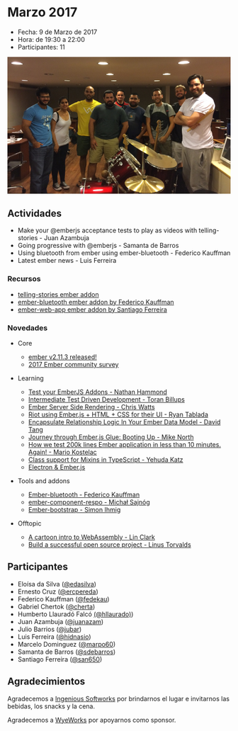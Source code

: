 # Marzo 2017

* Fecha: 9 de Marzo de 2017
* Hora: de 19:30 a 22:00
* Participantes: 11

![photo](./photo.jpg)

## Actividades

* Make your @emberjs acceptance tests to play as videos with telling-stories - Juan Azambuja 
* Going progressive with @emberjs - Samanta de Barros
* Using bluetooth from ember using ember-bluetooth - Federico Kauffman
* Latest ember news - Luis Ferreira

### Recursos

* [telling-stories ember addon](https://github.com/mvdwg/telling-stories)
* [ember-bluetooth ember addon by Federico Kauffman](https://github.com/wyeworks/ember-bluetooth)
* [ember-web-app ember addon by Santiago Ferreira](https://github.com/san650/ember-web-app)

### Novedades

* Core
  * [ember v2.11.3 released!](https://github.com/emberjs/ember.js/releases/tag/v2.11.3)
  * [2017 Ember community survey](http://emberjs.com/blog/2017/02/28/2017-ember-community-survey.html)

* Learning
  * [Test your EmberJS Addons - Nathan Hammond](https://www.youtube.com/watch?v=IdTpNz_3Ec8)
  * [Intermediate Test Driven Development - Toran Billups](http://toranbillups.com/blog/archive/2017/02/21/intermediate-test-driven-development/)
  * [Ember Server Side Rendering - Chris Watts](https://www.youtube.com/watch?v=Xoi4HklCfh8)
  * [Riot using Ember.js + HTML + CSS for their UI - Ryan Tablada](https://twitter.com/ryantablada/status/836415327185604610)
  * [Encapsulate Relationship Logic In Your Ember Data Model - David Tang](http://thejsguy.com/2017/02/20/encapsulate-relationship-logic-in-your-ember-data-model.html)
  * [Journey through Ember.js Glue: Booting Up - Mike North](https://twitter.com/michaellnorth/status/839610600032382976)
  * [How we test 200k lines Ember application in less than 10 minutes. Again! - Mario Kostelac](https://hackernoon.com/how-we-got-tests-for-200k-lines-ember-application-running-10-minutes-again-1fa7a4c5af2f#.ke4i49xlt)
  * [Class support for Mixins in TypeScript - Yehuda Katz](https://twitter.com/wycats/status/834521571276382208)
  * [Electron & Ember.js](https://twitter.com/bignerdranch/status/833477775902306304)

* Tools and addons
  * [Ember-bluetooth - Federico Kauffman](https://github.com/wyeworks/ember-bluetooth)
  * [ember-component-respo - Michał Sajnóg](https://github.com/michalsnik/ember-component-respo)
  * [Ember-bootstrap - Simon Ihmig](https://twitter.com/simonihmig/status/836283028750073857)

* Offtopic
  * [A cartoon intro to WebAssembly - Lin Clark](https://hacks.mozilla.org/2017/02/a-cartoon-intro-to-webassembly/)
  * [Build a successful open source project - Linus Torvalds](https://www.linux.com/news/event/open-source-leadership-summit/2017/2/video-linus-torvalds-how-build-successful-open-source-project)

## Participantes

* Eloísa da Silva ([@edasilva](https://github.com/edasilva))
* Ernesto Cruz ([@ercpereda](https://github.com/ercpereda))
* Federico Kauffman ([@fedekau](https://github.com/fedekau))
* Gabriel Chertok ([@cherta](https://github.com/cherta))
* Humberto Llauradó Falcó [(@hllaurado)](https://github.com/hllaurado))
* Juan Azambuja ([@juanazam](https://github.com/juanazam))
* Julio Barrios ([@jubar](https://github.com/jubar))
* Luis Ferreira ([@hidnasio](https://github.com/hidnasio))
* Marcelo Dominguez ([@marpo60](https://github.com/marpo60))
* Samanta de Barros ([@sdebarros](https://github.com/sdebarros))
* Santiago Ferreira ([@san650](https://github.com/san650))

## Agradecimientos

Agradecemos a [Ingenious Softworks](http://www.ingsw.com/) por brindarnos el lugar e
invitarnos las bebidas, los snacks y la cena.

Agradecemos a [WyeWorks](https://wyeworks.com/) por apoyarnos como sponsor.
